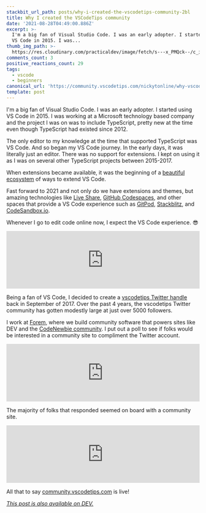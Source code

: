 ```yaml
---
stackbit_url_path: posts/why-i-created-the-vscodetips-community-2bl
title: Why I created the VSCodeTips community
date: '2021-08-28T04:49:00.886Z'
excerpt: >-
  I'm a big fan of Visual Studio Code. I was an early adopter. I started using
  VS Code in 2015. I was...
thumb_img_path: >-
  https://res.cloudinary.com/practicaldev/image/fetch/s---x_PMQck--/c_imagga_scale,f_auto,fl_progressive,h_420,q_auto,w_1000/https://dev-to-uploads.s3.amazonaws.com/uploads/articles/07jhp9p39ti9bisymp6a.png
comments_count: 3
positive_reactions_count: 29
tags:
  - vscode
  - beginners
canonical_url: 'https://community.vscodetips.com/nickytonline/why-vscodetips-1jmd'
template: post
---
```

I'm a big fan of Visual Studio Code. I was an early adopter. I started using VS Code in 2015. I was working at a Microsoft technology based company and the project I was on was to include TypeScript, pretty new at the time even though TypeScript had existed since 2012.

The only editor to my knowledge at the time that supported TypeScript was VS Code. And so began my VS Code journey. In the early days, it was literally just an editor. There was no support for extensions. I kept on using it as I was on several other TypeScript projects between 2015-2017.

When extensions became available, it was the beginning of a [beautiful ecosystem](https://marketplace.visualstudio.com/vscode) of ways to extend VS Code.

Fast forward to 2021 and not only do we have extensions and themes, but amazing technologies like [Live Share](https://marketplace.visualstudio.com/items?itemName=MS-vsliveshare.vsliveshare-pack), [GitHub Codespaces](https://github.com/features/codespaces), and other spaces that provide a VS Code experience such as [GitPod](https://www.gitpod.io/), [Stackblitz](https://stackblitz.com/), and [CodeSandbox.io](https://codesandbox.io).

Whenever I go to edit code online now, I expect the VS Code experience. 😎


<iframe class="liquidTag" src="https://dev.to/embed/twitter?args=1425505817827151872" style="border: 0; width: 100%;"></iframe>


Being a fan of VS Code, I decided to create a [vscodetips Twitter handle](https://twitter.com/vscodetips) back in September of 2017. Over the past 4 years, the vscodetips Twitter community has gotten modestly large at just over 5000 followers.

I work at [Forem](https://forem.com), where we build community software that powers sites like DEV and the [CodeNewbie community](https://community.codenewbie.org/). I put out a poll to see if folks would be interested in a community site to compliment the Twitter account.


<iframe class="liquidTag" src="https://dev.to/embed/twitter?args=1399586402812243970" style="border: 0; width: 100%;"></iframe>


The majority of folks that responded seemed on board with a community site.


<iframe class="liquidTag" src="https://dev.to/embed/twitter?args=1431405466416992257" style="border: 0; width: 100%;"></iframe>


All that to say [community.vscodetips.com](https://community.vscodetips.com) is live!



*[This post is also available on DEV.](https://dev.to/nickytonline/why-i-created-the-vscodetips-community-2bl)*


<script>
const parent = document.getElementsByTagName('head')[0];
const script = document.createElement('script');
script.type = 'text/javascript';
script.src = 'https://cdnjs.cloudflare.com/ajax/libs/iframe-resizer/4.1.1/iframeResizer.min.js';
script.charset = 'utf-8';
script.onload = function() {
    window.iFrameResize({}, '.liquidTag');
};
parent.appendChild(script);
</script>    
